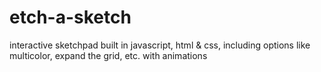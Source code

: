 # etch-a-sketch
interactive sketchpad built in javascript, html & css, including options like multicolor, expand the grid, etc. with animations
